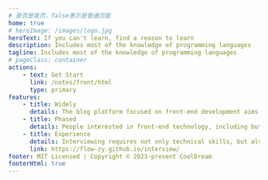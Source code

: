 ```yaml
---
# 是否是首页，false表示是普通页面
home: true
# heroImage: /images/logo.jpg
heroText: If you can't learn, find a reason to learn
description: Includes most of the knowledge of programming languages
tagline: Includes most of the knowledge of programming languages
# pageClass: container
actions:
    - text: Get Start
      link: /notes/front/html
      type: primary
features:
    - title: Widely
      details: The blog platform focused on front-end development aims to provide a community for front-end developers to share experiences, learn tips and solve problems. Here, you can find knowledge about HTML, CSS, JavaScript and other front-end technologies
    - title: Phased
      details: People interested in front-end technology, including but not limited to front-end developers, designers, students, enthusiasts, etc.
    - title: Experience
      details: Interviewing requires not only technical skills, but also some mental games.
      link: https://flow-zy.github.io/interview/
footer: MIT Licensed | Copyright © 2023-present CoolDream
footerHtml: true
---
```

<Meting mid="003UTVCN0QvffG" server="tencent" type="song" api="https://api.injahow.cn/meting/?server=:server&type=:type&id=:id&auth=:auth&r=:r"/>
